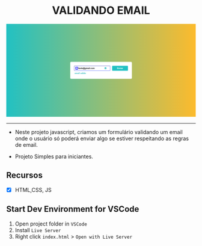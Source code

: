 <h1 align="center">VALIDANDO EMAIL</h1>

![Design preview  RELOGIO DIGITAL ](/validando-Email/design/preview.png)

<hr>

- Neste projeto javascript, criamos um formulário validando um email onde o usuário só poderá enviar algo se estiver respeitando as regras de email.

- Projeto Simples para iniciantes.

## Recursos

- [x] HTML,CSS, JS

## Start Dev Environment for VSCode

1. Open project folder in `VSCode`
2. Install `Live Server`
3. Right click `index.html` > `Open with Live Server`
